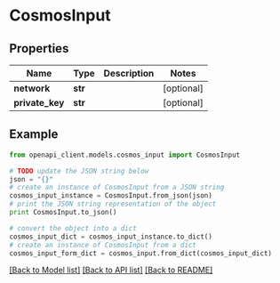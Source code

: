 # CosmosInput


## Properties
Name | Type | Description | Notes
------------ | ------------- | ------------- | -------------
**network** | **str** |  | [optional] 
**private_key** | **str** |  | [optional] 

## Example

```python
from openapi_client.models.cosmos_input import CosmosInput

# TODO update the JSON string below
json = "{}"
# create an instance of CosmosInput from a JSON string
cosmos_input_instance = CosmosInput.from_json(json)
# print the JSON string representation of the object
print CosmosInput.to_json()

# convert the object into a dict
cosmos_input_dict = cosmos_input_instance.to_dict()
# create an instance of CosmosInput from a dict
cosmos_input_form_dict = cosmos_input.from_dict(cosmos_input_dict)
```
[[Back to Model list]](../README.md#documentation-for-models) [[Back to API list]](../README.md#documentation-for-api-endpoints) [[Back to README]](../README.md)


